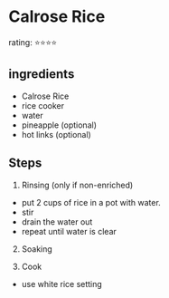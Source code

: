 # Calrose Rice
rating: ⭐⭐⭐⭐

## ingredients
* Calrose Rice
* rice cooker
* water
* pineapple (optional)
* hot links (optional)



## Steps
1. Rinsing (only if non-enriched)
- put 2 cups of rice in a pot with water.
- stir
- drain the water out
- repeat until water is clear

2. Soaking


3. Cook
- use white rice setting
